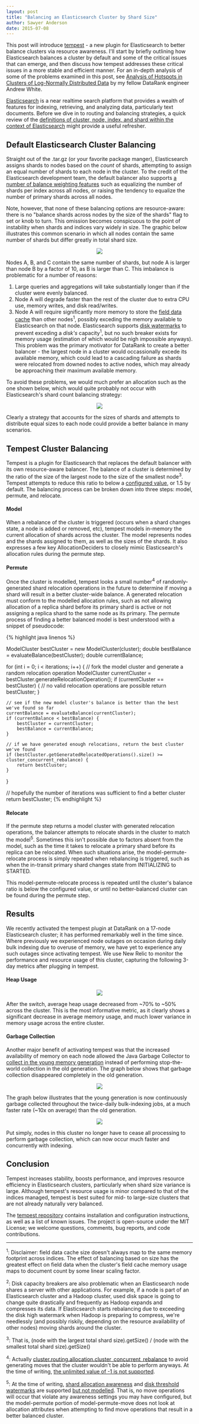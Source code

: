 ```yaml
---
layout: post
title: "Balancing an Elasticsearch Cluster by Shard Size"
author: Sawyer Anderson
date: 2015-07-08
---
```


This post will introduce [tempest](https://github.com/datarank/tempest "Tempest Plugin") - a new plugin for Elasticsearch to better balance clusters via resource awareness. I'll start by briefly outlining how Elasticsearch balances a cluster by default and some of the critical issues that can emerge, and then discuss how tempest addresses these critical issues in a more stable and efficient manner. For an in-depth analysis of some of the problems examined in this post, see [Analysis of Hotspots in Clusters of Log-Normally Distributed Data](http://engineering.datarank.com/2015/06/30/analysis-of-hotspots-in-clusters-of-log-normally-distributed-data.html) by my fellow DataRank engineer Andrew White.

[Elasticsearch](https://www.elastic.co/products/elasticsearch) is a near realtime search platform that provides a wealth of features for indexing, retrieving, and analyzing data, particularly text documents. Before we dive in to routing and balancing strategies, a quick review of the [definitions of cluster, node, index, and shard within the context of Elasticsearch](https://www.elastic.co/guide/en/elasticsearch/reference/current/_basic_concepts.html) might provide a useful refresher.

## Default Elasticsearch Cluster Balancing

Straight out of the .tar.gz (or your favorite package manger), Elasticsearch assigns shards to nodes based on the *count* of shards, attempting to assign an equal number of shards to each node in the cluster. To the credit of the Elasticsearch development team, the default balancer also supports [a number of balance weighting features](https://www.elastic.co/guide/en/elasticsearch/reference/1.6/cluster-update-settings.html#_balanced_shards) such as equalizing the number of shards per index across all nodes, or raising the tendency to equalize the number of primary shards across all nodes. 

Note, however, that none of these balancing options are resource-aware: there is no "balance shards across nodes by the size of the shards" flag to set or knob to turn. This omission becomes conspicuous to the point of instability when shards and indices vary widely in size. The graphic below illustrates this common scenario in which all nodes contain the same number of shards but differ greatly in total shard size.

<center><img src="/images/posts/2015-07-08/elasticsearch_imbalance_diagram.png"></center>

Nodes A, B, and C contain the same number of shards, but node A is larger than node B by a factor of 10, as B is larger than C. This imbalance is problematic for a number of reasons:

1. Large queries and aggregations will take substantially longer than if the cluster were evenly balanced.
2. Node A will degrade faster than the rest of the cluster due to extra CPU use, memory writes, and disk read/writes.
3. Node A will require significantly more memory to store the [field data cache](https://www.elastic.co/guide/en/elasticsearch/reference/1.6/index-modules-fielddata.html) than other nodes<sup>1</sup>, possibly exceding the memory available to Elasticsearch on that node. Elasticsearch supports [disk watermarks](https://www.elastic.co/guide/en/elasticsearch/reference/1.6/index-modules-allocation.html#disk) to prevent exceding a *disk's* capacity<sup>1</sup>, but no such breaker exists for memory usage (estimation of which would be nigh impossible anyways). This problem was the primary motivator for DataRank to create a better balancer - the largest node in a cluster would occassionally excede its available memory, which could lead to a cascading failure as shards were relocated from downed nodes to active nodes, which may already be approaching their maximum available memory.

To avoid these problems, we would much prefer an allocation such as the one shown below, which would quite probably not occur with Elasticsearch's shard count balancing strategy:

<center><img src="/images/posts/2015-07-08/elasticsearch_balance_diagram.png"></center>

Clearly a strategy that accounts for the sizes of shards and attempts to distribute equal sizes to each node could provide a better balance in many scenarios.

## Tempest Cluster Balancing

Tempest is a plugin for Elasticsearch that replaces the default balancer with its own resource-aware balancer. The balance of a cluster is determined by the ratio of the size of the largest node to the size of the smallest node<sup>3</sup>. Tempest attempts to reduce this ratio to below a [configured value](https://github.com/datarank/tempest/blob/master/README.md#configuration-elasticsearchyml), or 1.5 by default. The balancing process can be broken down into three steps: model, permute, and relocate.

#### Model

When a rebalance of the cluster is triggered (occurs when a shard changes state, a node is added or removed, etc), tempest models in-memory the current allocation of shards across the cluster. The model represents nodes and the shards assigned to them, as well as the sizes of the shards. It also expresses a few key AllocationDeciders to closely mimic Elasticsearch's allocation rules during the permute step.

#### Permute

Once the cluster is modelled, tempest looks a small number<sup>4</sup> of randomly-generated shard relocation operations in the future to determine if moving a shard will result in a better cluster-wide balance. A generated relocation must conform to the modelled allocation rules, such as not allowing allocation of a replica shard before its primary shard is active or not assigning a replica shard to the same node as its primary. The permute process of finding a better balanced model is best understood with a snippet of pseudocode:

{% highlight java linenos %}

ModelCluster bestCluster = new ModelCluster(cluster);
double bestBalance = evaluateBalance(bestCluster);
double currentBalance;

for (int i = 0; i < iterations; i++) {
	// fork the model cluster and generate a random relocation operation
	ModelCluster currentCluster = bestCluster.generateRelocationOperation();
	if (currentCluster == bestCluster) {
        // no valid relocation operations are possible
        return bestCluster;
	}

	// see if the new model cluster's balance is better than the best we've found so far
	currentBalance = evaluateBalance(currentCluster);
	if (currentBalance < bestBalance) {
        bestCluster = currentCluster;
        bestBalance = currentBalance;
	}

	// if we have generated enough relocations, return the best cluster we've found
	if (bestCluster.getGeneratedRelocatedOperations().size() >= cluster_concurrent_rebalance) {
        return bestCluster;
	}
}

// hopefully the number of iterations was sufficient to find a better cluster
return bestCluster;
{% endhighlight %}

#### Relocate

If the permute step returns a model cluster with generated relocation operations, the balancer attempts to relocate shards in the cluster to match the model<sup>5</sup>. Sometimes this isn't possible due to factors absent from the model, such as the time it takes to relocate a primary shard before its replica can be relocated. When such situations arise, the model-permute-relocate process is simply repeated when rebalancing is triggered, such as when the in-transit primary shard changes state from INITIALIZING to STARTED.

This model-permute-relocate process is repeated until the cluster's balance ratio is below the configured value, or until no better-balanced cluster can be found during the permute step.

## Results

We recently activated the tempest plugin at DataRank on a 17-node Elasticsearch cluster; it has performed remarkably well in the time since. Where previously we experienced node outages on occasion during daily bulk indexing due to overuse of memory, we have yet to experience any such outages since activating tempest. We use New Relic to monitor the performance and resource usage of this cluster, capturing the following 3-day metrics after plugging in tempest.

#### Heap Usage

<center><img src="/images/posts/2015-07-08/heap_used.png"></center>

After the switch, average heap usage decreased from ~70% to ~50% across the cluster. This is the most informative metric, as it clearly shows a significant decrease in average memory usage, and much lower variance in memory usage across the entire cluster.

#### Garbage Collection

Another major benefit of activating tempest was that the increased availability of memory on each node allowed the Java Garbage Collector to [collect in the young memory generation](http://www.cubrid.org/blog/dev-platform/understanding-java-garbage-collection/) instead of performing stop-the-world collection in the old generation. The graph below shows that garbage collection disappeared completely in the old generation.

<center><img src="/images/posts/2015-07-08/gc_old.png"></center>


The graph below illustrates that the young generation is now continuously garbage collected throughout the twice-daily bulk-indexing jobs, at a much faster rate (~10x on average) than the old generation.

<center><img src="/images/posts/2015-07-08/gc_young.png"></center>

Put simply, nodes in this cluster no longer have to cease all processing to perform garbage collection, which can now occur much faster and concurrently with indexing.

## Conclusion

Tempest increases stability, boosts performance, and improves resource efficiency in Elasticsearch clusters, particularly when shard size variance is large. Although tempest's resource usage is minor compared to that of the indices managed, tempest is best suited for mid- to large-size clusters that are not already naturally very balanced.

The [tempest repository](https://github.com/datarank/tempest "Tempest Plugin") contains installation and configuration instructions, as well as a list of known issues. The project is open-source under the MIT License; we welcome questions, comments, bug reports, and code contributions.

---
<sup>1</sup>: Disclaimer: field data cache size doesn't always map to the same memory footprint across indices. The effect of balancing based on size has the greatest effect on field data when the cluster's field cache memory usage maps to document count by some linear scaling factor.

<sup>2</sup>: Disk capacity breakers are also problematic when an Elasticsearch node shares a server with other applications. For example, if a node is part of an Elasticsearch cluster and a Hadoop cluster, used disk space is going to change quite drastically and frequently as Hadoop expands and compresses its data. If Elasticsearch starts rebalancing due to exceeding the disk high watermark when Hadoop is preparing to compress, we're needlessly (and possibly riskily, depending on the resource availability of other nodes) moving shards around the cluster.

<sup>3</sup>: That is, (node with the largest total shard size).getSize() / (node with the smallest total shard size).getSize()

<sup>4</sup>: Actually [cluster.routing.allocation.cluster_concurrent_rebalance](https://www.elastic.co/guide/en/elasticsearch/reference/1.6/cluster-update-settings.html#_concurrent_rebalance) to avoid generating moves that the cluster wouldn't be able to perform anyways. At the time of writing, [the unlimited value of -1 is not supported](https://github.com/datarank/tempest/issues/7).

<sup>5</sup>: At the time of writing, [shard allocation awareness](https://www.elastic.co/guide/en/elasticsearch/reference/1.6/modules-cluster.html#allocation-awareness) and [disk threshold watermarks](https://www.elastic.co/guide/en/elasticsearch/reference/1.6/index-modules-allocation.html#disk) are supported [but not modelled](https://github.com/datarank/tempest/issues/). That is, no move operations will occur that violate any awareness settings you may have configured, but the model-permute portion of model-permute-move does not look at allocation attributes when attempting to find move operations that result in a better balanced cluster.

